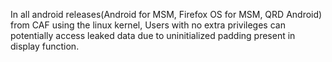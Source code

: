 In all android releases(Android for MSM, Firefox OS for MSM, QRD Android) from CAF using the linux kernel, Users with no extra privileges can potentially access leaked data due to uninitialized padding present in display function.